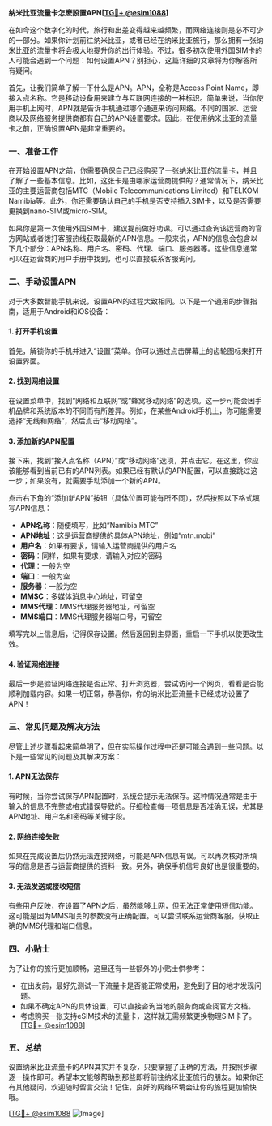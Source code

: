 **纳米比亚流量卡怎麽設置APN[[TG💪+ @esim1088](https://t.me/s/esim1088)]**

在如今这个数字化的时代，旅行和出差变得越来越频繁，而网络连接则是必不可少的一部分。如果你计划前往纳米比亚，或者已经在纳米比亚旅行，那么拥有一张纳米比亚的流量卡将会极大地提升你的出行体验。不过，很多初次使用外国SIM卡的人可能会遇到一个问题：如何设置APN？别担心，这篇详细的文章将为你解答所有疑问。

首先，让我们简单了解一下什么是APN。APN，全称是Access Point Name，即接入点名称。它是移动设备用来建立与互联网连接的一种标识。简单来说，当你使用手机上网时，APN就是告诉手机通过哪个通道来访问网络。不同的国家、运营商以及网络服务提供商都有自己的APN设置要求。因此，在使用纳米比亚的流量卡之前，正确设置APN是非常重要的。

### 一、准备工作

在开始设置APN之前，你需要确保自己已经购买了一张纳米比亚的流量卡，并且了解了一些基本信息。比如，这张卡是由哪家运营商提供的？通常情况下，纳米比亚的主要运营商包括MTC（Mobile Telecommunications Limited）和TELKOM Namibia等。此外，你还需要确认自己的手机是否支持插入SIM卡，以及是否需要更换到nano-SIM或micro-SIM。

如果你是第一次使用外国SIM卡，建议提前做好功课。可以通过查询该运营商的官方网站或者拨打客服热线获取最新的APN信息。一般来说，APN的信息会包含以下几个部分：APN名称、用户名、密码、代理、端口、服务器等。这些信息通常可以在运营商的用户手册中找到，也可以直接联系客服询问。

### 二、手动设置APN

对于大多数智能手机来说，设置APN的过程大致相同。以下是一个通用的步骤指南，适用于Android和iOS设备：

#### 1. 打开手机设置

首先，解锁你的手机并进入“设置”菜单。你可以通过点击屏幕上的齿轮图标来打开设置界面。

#### 2. 找到网络设置

在设置菜单中，找到“网络和互联网”或“蜂窝移动网络”的选项。这一步可能会因手机品牌和系统版本的不同而有所差异。例如，在某些Android手机上，你可能需要选择“无线和网络”，然后点击“移动网络”。

#### 3. 添加新的APN配置

接下来，找到“接入点名称（APN）”或“移动网络”选项，并点击它。在这里，你应该能够看到当前已有的APN列表。如果已经有默认的APN配置，可以直接跳过这一步；如果没有，就需要手动添加一个新的APN。

点击右下角的“添加新APN”按钮（具体位置可能有所不同），然后按照以下格式填写APN信息：

- **APN名称**：随便填写，比如“Namibia MTC”
- **APN地址**：这是运营商提供的具体APN地址，例如“mtn.mobi”
- **用户名**：如果有要求，请输入运营商提供的用户名
- **密码**：同样，如果有要求，请输入对应的密码
- **代理**：一般为空
- **端口**：一般为空
- **服务器**：一般为空
- **MMSC**：多媒体消息中心地址，可留空
- **MMS代理**：MMS代理服务器地址，可留空
- **MMS端口**：MMS代理服务器端口号，可留空

填写完以上信息后，记得保存设置。然后返回到主界面，重启一下手机以使更改生效。

#### 4. 验证网络连接

最后一步是验证网络连接是否正常。打开浏览器，尝试访问一个网页，看看是否能顺利加载内容。如果一切正常，恭喜你，你的纳米比亚流量卡已经成功设置了APN！

### 三、常见问题及解决方法

尽管上述步骤看起来简单明了，但在实际操作过程中还是可能会遇到一些问题。以下是一些常见的问题及其解决方案：

#### 1. APN无法保存

有时候，当你尝试保存APN配置时，系统会提示无法保存。这种情况通常是由于输入的信息不完整或格式错误导致的。仔细检查每一项信息是否准确无误，尤其是APN地址、用户名和密码等关键字段。

#### 2. 网络连接失败

如果在完成设置后仍然无法连接网络，可能是APN信息有误。可以再次核对所填写的信息是否与运营商提供的资料一致。另外，确保手机信号良好也是很重要的。

#### 3. 无法发送或接收短信

有些用户反映，在设置了APN之后，虽然能够上网，但无法正常使用短信功能。这可能是因为MMS相关的参数没有正确配置。可以尝试联系运营商客服，获取正确的MMS代理和端口信息。

### 四、小贴士

为了让你的旅行更加顺畅，这里还有一些额外的小贴士供参考：

- 在出发前，最好先测试一下流量卡是否能正常使用，避免到了目的地才发现问题。
- 如果不确定APN的具体设置，可以直接咨询当地的服务商或查阅官方文档。
- 考虑购买一张支持eSIM技术的流量卡，这样就无需频繁更换物理SIM卡了。[[TG💪+ @esim1088](https://t.me/s/esim1088)]

### 五、总结

设置纳米比亚流量卡的APN其实并不复杂，只要掌握了正确的方法，并按照步骤逐一操作即可。希望本文能够帮助到那些即将前往纳米比亚旅行的朋友。如果你还有其他疑问，欢迎随时留言交流！记住，良好的网络环境会让你的旅程更加愉快哦。

[[TG💪+ @esim1088](https://t.me/s/esim1088) ![Image](https://i.postimg.cc/4NQfJmqS/Snipaste-2025-05-13-00-14-12.png)]